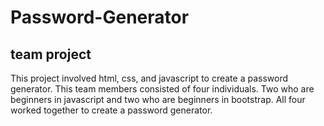 # Password-Generator
<strong> <h2> team project</h2> </strong>
This project involved html, css, and javascript to create a password generator.
This team members consisted of four individuals. 
Two who are beginners in javascript and two who are beginners in bootstrap. 
All four worked together to create a password generator. 
